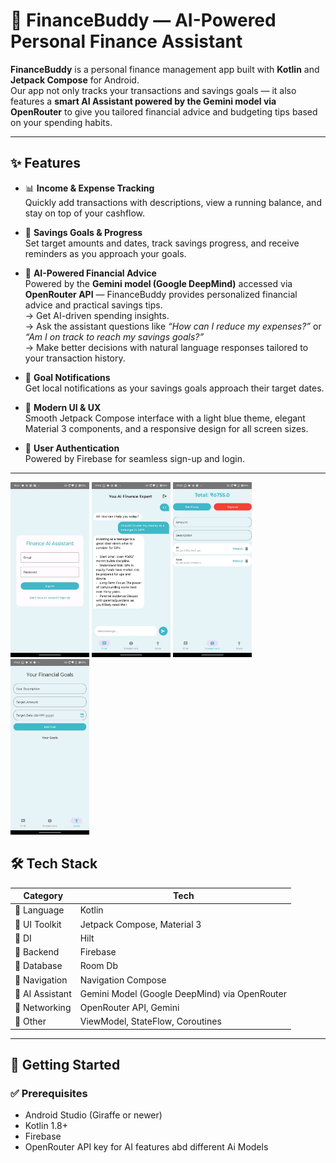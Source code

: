 # 💸 FinanceBuddy — AI-Powered Personal Finance Assistant

**FinanceBuddy** is a personal finance management app built with **Kotlin** and **Jetpack Compose** for Android.  
Our app not only tracks your transactions and savings goals — it also features a **smart AI Assistant powered by the Gemini model via OpenRouter** to give you tailored financial advice and budgeting tips based on your spending habits.

---

## ✨ Features

- 📊 **Income & Expense Tracking**  
  Quickly add transactions with descriptions, view a running balance, and stay on top of your cashflow.

- 🎯 **Savings Goals & Progress**  
  Set target amounts and dates, track savings progress, and receive reminders as you approach your goals.

- 🤖 **AI-Powered Financial Advice**  
  Powered by the **Gemini model (Google DeepMind)** accessed via **OpenRouter API** — FinanceBuddy provides personalized financial advice and practical savings tips.  
  → Get AI-driven spending insights.  
  → Ask the assistant questions like *“How can I reduce my expenses?”* or *“Am I on track to reach my savings goals?”*  
  → Make better decisions with natural language responses tailored to your transaction history.

- 🔔 **Goal Notifications**  
  Get local notifications as your savings goals approach their target dates.

- 🧭 **Modern UI & UX**  
  Smooth Jetpack Compose interface with a light blue theme, elegant Material 3 components, and a responsive design for all screen sizes.

- 🔐 **User Authentication**  
  Powered by Firebase for seamless sign-up and login.

---

<p float="left">
  <img src="https://github.com/adityasinghkushwah17/AI-Finance-Assistant/blob/master/photo_2025-06-26_19-23-53.jpg?raw=true" width="25%" />
  <img src="https://github.com/adityasinghkushwah17/AI-Finance-Assistant/blob/master/photo_2025-06-26_19-17-30.jpg?raw=true" width="25%" />
  <img src="https://github.com/adityasinghkushwah17/AI-Finance-Assistant/blob/master/photo_2025-06-26_19-17-36.jpg?raw=true" width="25%" />
  <img src=" https://github.com/adityasinghkushwah17/AI-Finance-Assistant/blob/master/photo_2025-06-26_19-17-43.jpg?raw=true" width="25%" />
</p>

## 🛠️ Tech Stack

| Category      | Tech |
|---------------|-----|
| 📱 Language    | Kotlin |
| 🎨 UI Toolkit  | Jetpack Compose, Material 3 |
| 💉 DI          | Hilt |
| 💽 Backend     | Firebase |
| 💽 Database     | Room Db |
| 🧭 Navigation  | Navigation Compose |
| 🧠 AI Assistant | Gemini Model (Google DeepMind) via OpenRouter |
| 🔧 Networking  | OpenRouter API, Gemini  |
| 🧰 Other       | ViewModel, StateFlow, Coroutines |
---

## 🚀 Getting Started

### ✅ Prerequisites
- Android Studio (Giraffe or newer)
- Kotlin 1.8+
- Firebase
- OpenRouter API key for AI features abd different Ai Models


